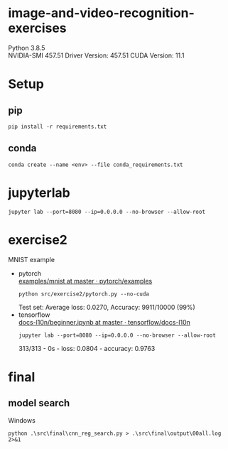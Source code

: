 # image-and-video-recognition-exercises

Python 3.8.5  
NVIDIA-SMI 457.51       Driver Version: 457.51       CUDA Version: 11.1
# Setup
## pip

```
pip install -r requirements.txt
```

## conda

```
conda create --name <env> --file conda_requirements.txt
```


# jupyterlab

```
jupyter lab --port=8080 --ip=0.0.0.0 --no-browser --allow-root
```

# exercise2
MNIST example  
- pytorch  
    [examples/mnist at master · pytorch/examples](https://github.com/pytorch/examples/tree/0f0c9131ca5c79d1332dce1f4c06fe942fbdc665/mnist)
    ```
    python src/exercise2/pytorch.py --no-cuda
    ```
    Test set: Average loss: 0.0270, Accuracy: 9911/10000 (99%)
- tensorflow  
    [docs\-l10n/beginner\.ipynb at master · tensorflow/docs\-l10n](https://github.com/tensorflow/docs-l10n/blob/master/site/ja/tutorials/quickstart/beginner.ipynb)
    ```
    jupyter lab --port=8080 --ip=0.0.0.0 --no-browser --allow-root
    ```
    313/313 - 0s - loss: 0.0804 - accuracy: 0.9763

# final
## model search

Windows
```
python .\src\final\cnn_reg_search.py > .\src\final\output\00all.log 2>&1
```
